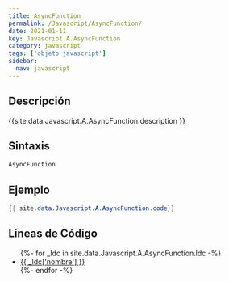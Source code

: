 ```yaml
---
title: AsyncFunction
permalink: /Javascript/AsyncFunction/
date: 2021-01-11
key: Javascript.A.AsyncFunction
category: javascript
tags: ['objeto javascript']
sidebar: 
  nav: javascript
---
```


## Descripción
{{site.data.Javascript.A.AsyncFunction.description }}

## Sintaxis
~~~javascript
AsyncFunction
~~~

## Ejemplo
~~~java
{{ site.data.Javascript.A.AsyncFunction.code}}
~~~

## Líneas de Código
<ul>
{%- for _ldc in site.data.Javascript.A.AsyncFunction.ldc -%}
   <li>
       <a href="{{_ldc['url'] }}">{{ _ldc['nombre'] }}</a>
   </li>
{%- endfor -%}
</ul>
